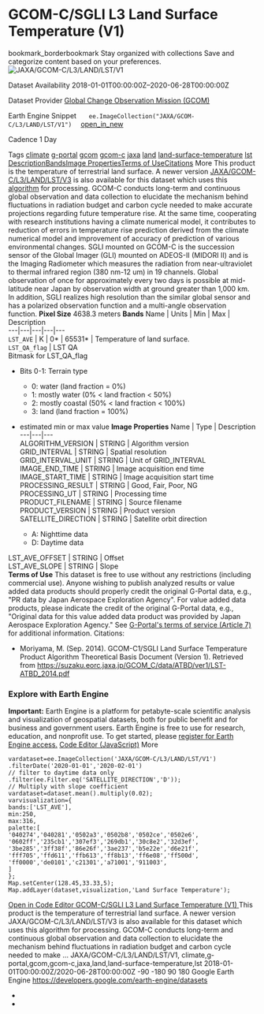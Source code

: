  
#  GCOM-C/SGLI L3 Land Surface Temperature (V1) 
bookmark_borderbookmark Stay organized with collections  Save and categorize content based on your preferences.
![JAXA/GCOM-C/L3/LAND/LST/V1](https://developers.google.com/earth-engine/datasets/images/JAXA/JAXA_GCOM-C_L3_LAND_LST_V1_sample.png) 

Dataset Availability
    2018-01-01T00:00:00Z–2020-06-28T00:00:00Z 

Dataset Provider
     [ Global Change Observation Mission (GCOM) ](https://suzaku.eorc.jaxa.jp/GCOM/index.html) 

Earth Engine Snippet
     `    ee.ImageCollection("JAXA/GCOM-C/L3/LAND/LST/V1")   ` [ open_in_new ](https://code.earthengine.google.com/?scriptPath=Examples:Datasets/JAXA/JAXA_GCOM-C_L3_LAND_LST_V1) 

Cadence
    1 Day 

Tags
     [climate](https://developers.google.com/earth-engine/datasets/tags/climate) [g-portal](https://developers.google.com/earth-engine/datasets/tags/g-portal) [gcom](https://developers.google.com/earth-engine/datasets/tags/gcom) [gcom-c](https://developers.google.com/earth-engine/datasets/tags/gcom-c) [jaxa](https://developers.google.com/earth-engine/datasets/tags/jaxa) [land](https://developers.google.com/earth-engine/datasets/tags/land) [land-surface-temperature](https://developers.google.com/earth-engine/datasets/tags/land-surface-temperature) [lst](https://developers.google.com/earth-engine/datasets/tags/lst)
[Description](https://developers.google.com/earth-engine/datasets/catalog/JAXA_GCOM-C_L3_LAND_LST_V1#description)[Bands](https://developers.google.com/earth-engine/datasets/catalog/JAXA_GCOM-C_L3_LAND_LST_V1#bands)[Image Properties](https://developers.google.com/earth-engine/datasets/catalog/JAXA_GCOM-C_L3_LAND_LST_V1#image-properties)[Terms of Use](https://developers.google.com/earth-engine/datasets/catalog/JAXA_GCOM-C_L3_LAND_LST_V1#terms-of-use)[Citations](https://developers.google.com/earth-engine/datasets/catalog/JAXA_GCOM-C_L3_LAND_LST_V1#citations) More
This product is the temperature of terrestrial land surface.
A newer version [JAXA/GCOM-C/L3/LAND/LST/V3](https://developers.google.com/earth-engine/datasets/catalog/JAXA_GCOM-C_L3_LAND_LST_V3) is also available for this dataset which uses this [algorithm](https://suzaku.eorc.jaxa.jp/GCOM_C/data/product_std.html) for processing.
GCOM-C conducts long-term and continuous global observation and data collection to elucidate the mechanism behind fluctuations in radiation budget and carbon cycle needed to make accurate projections regarding future temperature rise. At the same time, cooperating with research institutions having a climate numerical model, it contributes to reduction of errors in temperature rise prediction derived from the climate numerical model and improvement of accuracy of prediction of various environmental changes. SGLI mounted on GCOM-C is the succession sensor of the Global Imager (GLI) mounted on ADEOS-II (MIDORI II) and is the Imaging Radiometer which measures the radiation from near-ultraviolet to thermal infrared region (380 nm-12 um) in 19 channels. Global observation of once for approximately every two days is possible at mid-latitude near Japan by observation width at ground greater than 1,000 km. In addition, SGLI realizes high resolution than the similar global sensor and has a polarized observation function and a multi-angle observation function.
**Pixel Size** 4638.3 meters 
**Bands**
Name | Units | Min | Max | Description  
---|---|---|---|---  
`LST_AVE` | K |  0*  |  65531*  | Temperature of land surface.  
`LST_QA_flag` | LST QA  
Bitmask for LST_QA_flag
  * Bits 0-1: Terrain type 
    * 0: water (land fraction = 0%)
    * 1: mostly water (0% < land fraction < 50%)
    * 2: mostly coastal (50% < land fraction < 100%)
    * 3: land (land fraction = 100%)

  
* estimated min or max value 
**Image Properties**
Name | Type | Description  
---|---|---  
ALGORITHM_VERSION | STRING | Algorithm version  
GRID_INTERVAL | STRING | Spatial resolution  
GRID_INTERVAL_UNIT | STRING | Unit of GRID_INTERVAL  
IMAGE_END_TIME | STRING | Image acquisition end time  
IMAGE_START_TIME | STRING | Image acquisition start time  
PROCESSING_RESULT | STRING | Good, Fair, Poor, NG  
PROCESSING_UT | STRING | Processing time  
PRODUCT_FILENAME | STRING | Source filename  
PRODUCT_VERSION | STRING | Product version  
SATELLITE_DIRECTION | STRING | Satellite orbit direction
  * A: Nighttime data
  * D: Daytime data

  
LST_AVE_OFFSET | STRING | Offset  
LST_AVE_SLOPE | STRING | Slope  
**Terms of Use**
This dataset is free to use without any restrictions (including commercial use). Anyone wishing to publish analyzed results or value added data products should properly credit the original G-Portal data, e.g., "PR data by Japan Aerospace Exploration Agency". For value added data products, please indicate the credit of the original G-Portal data, e.g., "Original data for this value added data product was provided by Japan Aerospace Exploration Agency."
See [G-Portal's terms of service (Article 7)](https://gportal.jaxa.jp/gpr/index/eula?lang=en) for additional information.
Citations:
  * Moriyama, M. (Sep. 2014). GCOM-C1/SGLI Land Surface Temperature Product Algorithm Theoretical Basis Document (Version 1). Retrieved from <https://suzaku.eorc.jaxa.jp/GCOM_C/data/ATBD/ver1/LST-ATBD_2014.pdf>


### Explore with Earth Engine
**Important:** Earth Engine is a platform for petabyte-scale scientific analysis and visualization of geospatial datasets, both for public benefit and for business and government users. Earth Engine is free to use for research, education, and nonprofit use. To get started, please [register for Earth Engine access.](https://console.cloud.google.com/earth-engine)
[Code Editor (JavaScript)](https://developers.google.com/earth-engine/datasets/catalog/JAXA_GCOM-C_L3_LAND_LST_V1#code-editor-javascript-sample) More
```
vardataset=ee.ImageCollection('JAXA/GCOM-C/L3/LAND/LST/V1')
.filterDate('2020-01-01','2020-02-01')
// filter to daytime data only
.filter(ee.Filter.eq('SATELLITE_DIRECTION','D'));
// Multiply with slope coefficient
vardataset=dataset.mean().multiply(0.02);
varvisualization={
bands:['LST_AVE'],
min:250,
max:316,
palette:[
'040274','040281','0502a3','0502b8','0502ce','0502e6',
'0602ff','235cb1','307ef3','269db1','30c8e2','32d3ef',
'3be285','3ff38f','86e26f','3ae237','b5e22e','d6e21f',
'fff705','ffd611','ffb613','ff8b13','ff6e08','ff500d',
'ff0000','de0101','c21301','a71001','911003',
]
};
Map.setCenter(128.45,33.33,5);
Map.addLayer(dataset,visualization,'Land Surface Temperature');
```
[ Open in Code Editor ](https://code.earthengine.google.com/?scriptPath=Examples:Datasets/JAXA/JAXA_GCOM-C_L3_LAND_LST_V1)
[ GCOM-C/SGLI L3 Land Surface Temperature (V1) ](https://developers.google.com/earth-engine/datasets/catalog/JAXA_GCOM-C_L3_LAND_LST_V1)
This product is the temperature of terrestrial land surface. A newer version JAXA/GCOM-C/L3/LAND/LST/V3 is also available for this dataset which uses this algorithm for processing. GCOM-C conducts long-term and continuous global observation and data collection to elucidate the mechanism behind fluctuations in radiation budget and carbon cycle needed to make …
JAXA/GCOM-C/L3/LAND/LST/V1, climate,g-portal,gcom,gcom-c,jaxa,land,land-surface-temperature,lst 
2018-01-01T00:00:00Z/2020-06-28T00:00:00Z
-90 -180 90 180 
Google Earth Engine
https://developers.google.com/earth-engine/datasets
  * [ ](https://doi.org/https://suzaku.eorc.jaxa.jp/GCOM/index.html)
  * [ ](https://doi.org/https://developers.google.com/earth-engine/datasets/catalog/JAXA_GCOM-C_L3_LAND_LST_V1)


